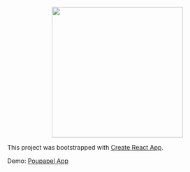 <p align="center">
  <img src="https://poupapel.surge.sh/static/media/poupapel-logo.27d15235.svg" width="300">
</p>

This project was bootstrapped with [Create React App](https://github.com/facebookincubator/create-react-app).

Demo: [Poupapel App](https://poupapel.surge.sh)
